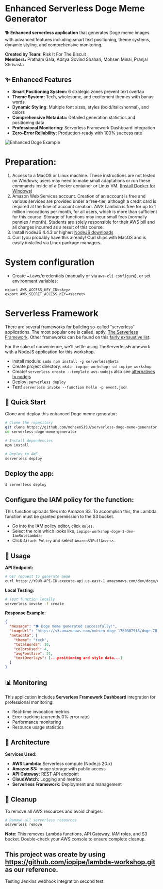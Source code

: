 # Enhanced Serverless Doge Meme Generator

🐕 **Enhanced serverless application** that generates Doge meme images with advanced features including smart text positioning, theme systems, dynamic styling, and comprehensive monitoring.

**Created by Team:** Risk It For The Biscuit  
**Members:** Pratham Gala, Aditya Govind Shahari, Mohsen Minai, Pranjal Shrivasta

## ✨ Enhanced Features
- **Smart Positioning System:** 6 strategic zones prevent text overlap
- **Theme System:** Tech, wholesome, and excitement themes with bonus words
- **Dynamic Styling:** Multiple font sizes, styles (bold/italic/normal), and colors
- **Comprehensive Metadata:** Detailed generation statistics and positioning data
- **Professional Monitoring:** Serverless Framework Dashboard integration
- **Zero-Error Reliability:** Production-ready with 100% success rate

![Enhanced Doge Example](https://s3.amazonaws.com/mohsen-doge-1760307918/doge-78.jpg)


# Preparation:

1. Access to a MacOS or Linux machine. These instructions are not tested on Windows; users may need to make small adaptations or run these commands inside of a Docker container or Linux VM. ([Install Docker for Windows](https://docs.docker.com/docker-for-windows/))
2. Amazon Web Services account. Creation of an account is free and various services are provided under a free-tier, although a credit card is required at the time of account creation. AWS Lambda is free for up to 1 million invocations per month, for all users, which is more than sufficient for this course. Storage of functions may incur small fees (normally pennies / month).  Students are solely responsible for their AWS bill and all charges incurred as a result of this course.
3. Install NodeJS 4.4.3 or higher: [NodeJS downloads](https://nodejs.org/en/)
4. Curl (you probably have this already! Curl ships with MacOS and is easily installed via Linux package managers.

# System configuration

* Create ~/.aws/credentials (manually or via `aws-cli configure`), or set environment variables:

```
export AWS_ACCESS_KEY_ID=<key>
export AWS_SECRET_ACCESS_KEY=<secret>
```

# Serverless Framework

There are several frameworks for building so-called "serverless" applications. The most
popular one is called, aptly, [The Serverless Framework](http://www.serverless.com). Other
frameworks can be found on this [fairly exhaustive list](https://github.com/anaibol/awesome-serverless).

For the sake of convenience, we'll settle using TheServerlessFramework with a NodeJS application for this workshop.

* Install module: `sudo npm install -g serverless@beta`
* Create project directory: `mkdir iopipe-workshop; cd iopipe-workshop`
* Create! `serverless create --template aws-nodejs` also see [alternatives to nodejs](https://github.com/serverless/serverless/tree/master/lib/plugins/create/templates)
* Deploy! `serverless deploy`
* Test!   `serverless invoke --function hello -p event.json`

## 🚀 Quick Start

Clone and deploy this enhanced Doge meme generator:

```bash
# Clone the repository
git clone https://github.com/mohsenSJSU/serverless-doge-meme-generator.git
cd serverless-doge-meme-generator

# Install dependencies
npm install

# Deploy to AWS
serverless deploy
```

## Deploy the app:

```
$ serverless deploy
```

## Configure the IAM policy for the function:

This function uploads files into Amazon S3. To accomplish this, the Lambda function must
be granted permission to the S3 bucket.

- Go into the IAM policy editor, click `Roles`.
- Select the role which looks like, `iopipe-workshop-doge-1-dev-IamRoleLambda-`
- Click `Attach Policy` and select `AmazonS3FullAccess`.

## 🎯 Usage

**API Endpoint:**
```bash
# GET request to generate meme
curl https://YOUR-API-ID.execute-api.us-east-1.amazonaws.com/dev/doge/create
```

**Local Testing:**
```bash
# Test function locally
serverless invoke -f create
```

**Response Example:**
```json
{
  "message": "🐕 Doge meme generated successfully!",
  "imageUrl": "https://s3.amazonaws.com/mohsen-doge-1760307918/doge-78.jpg",
  "metadata": {
    "theme": "tech",
    "totalWords": 10,
    "colorsUsed": 4,
    "avgFontSize": 21,
    "textOverlays": [...positioning and style data...]
  }
}
```

## 📊 Monitoring

This application includes **Serverless Framework Dashboard** integration for professional monitoring:
- Real-time invocation metrics
- Error tracking (currently 0% error rate)
- Performance monitoring
- Resource usage statistics

## 🎨 Architecture

**Services Used:**
- **AWS Lambda:** Serverless compute (Node.js 20.x)
- **Amazon S3:** Image storage with public access
- **API Gateway:** REST API endpoint
- **CloudWatch:** Logging and metrics
- **Serverless Framework:** Deployment and management

## 🧙 Cleanup

To remove all AWS resources and avoid charges:

```bash
# Remove all serverless resources
serverless remove
```

**Note:** This removes Lambda functions, API Gateway, IAM roles, and S3 bucket. Double-check your AWS console to ensure complete cleanup.

This project was create by using https://github.com/iopipe/lambda-workshop.git as our reference. 
---
Testing Jenkins webhook integration second test
